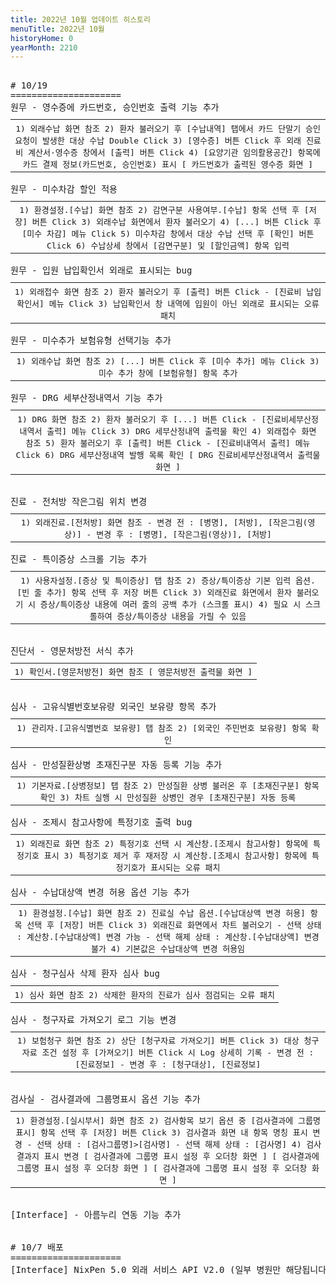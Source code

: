 ```yaml
---
title: 2022년 10월 업데이트 히스토리
menuTitle: 2022년 10월
historyHome: 0
yearMonth: 2210
---
```


<pre>

<bold># 10/19</bold>
=====================
<span class="box jemu">원무</span> - 영수증에 카드번호, 승인번호 출력 기능 추가
<table style="width:100%; margin-bottom: 0; margin-top: 10px;">
    <tr>
<th style=" border-spacing: 5px; font-weight: normal">1) 외래수납 화면 참조
2) 환자 불러오기 후 [수납내역] 탭에서 카드 단말기 승인 요청이 발생한 대상 수납 Double Click
3) [영수증] 버튼 Click 후 외래 진료비 계산서·영수증 창에서 [출력] 버튼 Click
4) [요양기관 임의활용공간] 항목에 카드 결제 정보(카드번호, 승인번호) 표시

<a href="/images{{page.url}}/1.png" target="_blank"><img src="/images{{page.url}}/1.png" alt=""></a>[ 카드번호가 출력된 영수증 화면 ]
</th>
    </tr>
</table>
<span class="box jemu">원무</span> - 미수차감 할인 적용
<table style="width:100%; margin-bottom: 0; margin-top: 10px;">
    <tr>
<th style=" border-spacing: 5px; font-weight: normal">1) 환경설정.[수납] 화면 참조
2) 감면구분 사용여부.[수납] 항목 선택 후 [저장] 버튼 Click
3) 외래수납 화면에서 환자 불러오기
4) [...] 버튼 Click 후 [미수 차감] 메뉴 Click
5) 미수차감 창에서 대상 수납 선택 후 [확인] 버튼 Click
6) 수납상세 창에서 [감면구분] 및 [할인금액] 항목 입력
</th>
    </tr>
</table>
<span class="box jemu">원무</span> - 입원 납입확인서 외래로 표시되는 bug
<table style="width:100%; margin-bottom: 0; margin-top: 10px;">
    <tr>
<th style=" border-spacing: 5px; font-weight: normal">1) 외래접수 화면 참조
2) 환자 불러오기 후 [출력] 버튼 Click - [진료비 납입 확인서] 메뉴 Click
3) 납입확인서 창 내역에 입원이 아닌 외래로 표시되는 오류 패치
</th>
    </tr>
</table>
<span class="box jemu">원무</span> - 미수추가 보험유형 선택기능 추가
<table style="width:100%; margin-bottom: 0; margin-top: 10px;">
    <tr>
<th style=" border-spacing: 5px; font-weight: normal">1) 외래수납 화면 참조
2) [...] 버튼 Click 후 [미수 추가] 메뉴 Click
3) 미수 추가 창에 [보험유형] 항목 추가
</th>
    </tr>
</table>
<span class="box jemu">원무</span> - DRG 세부산정내역서 기능 추가
<table style="width:100%; margin-bottom: 0; margin-top: 10px;">
    <tr>
<th style=" border-spacing: 5px; font-weight: normal">1) DRG 화면 참조
2) 환자 불러오기 후 [...] 버튼 Click - [진료비세부산정내역서 출력] 메뉴 Click
3) DRG 세부산정내역 출력물 확인
4) 외래접수 화면 참조
5) 환자 불러오기 후 [출력] 버튼 Click - [진료비내역서 출력] 메뉴 Click
6) DRG 세부산정내역 발행 목록 확인

<a href="/images{{page.url}}/2.png" target="_blank"><img src="/images{{page.url}}/2.png" alt=""></a>[ DRG 진료비세부산정내역서 출력물 화면 ]
</th>
    </tr>
</table>

<span class="box chart">진료</span> - 전처방 작은그림 위치 변경
<table style="width:100%; margin-bottom: 0; margin-top: 10px;">
    <tr>
<th style=" border-spacing: 5px; font-weight: normal">1) 외래진료.[전처방] 화면 참조
    - 변경 전 : [병명], [처방], [작은그림(영상)]
    - 변경 후 : [병명], [작은그림(영상)], [처방]
</th>
    </tr>
</table>
<span class="box chart">진료</span> - 특이증상 스크롤 기능 추가
<table style="width:100%; margin-bottom: 0; margin-top: 10px;">
    <tr>
<th style=" border-spacing: 5px; font-weight: normal">1) 사용자설정.[증상 및 특이증상] 탭 참조
2) 증상/특이증상 기본 입력 옵션.[빈 줄 추가] 항목 선택 후 저장 버튼 Click
3) 외래진료 화면에서 환자 불러오기 시 증상/특이증상 내용에 여러 줄의 공백 추가 (스크롤 표시)
4) 필요 시 스크롤하여 증상/특이증상 내용을 가릴 수 있음
</th>
    </tr>
</table>

<span class="box diag">진단서</span> - 영문처방전 서식 추가
<table style="width:100%; margin-bottom: 0; margin-top: 10px;">
    <tr>
<th style=" border-spacing: 5px; font-weight: normal">1) 확인서.[영문처방전] 화면 참조

<a href="/images{{page.url}}/3.png" target="_blank"><img src="/images{{page.url}}/3.png" alt=""></a>[ 영문처방전 출력물 화면 ]
</th>
    </tr>
</table>

<span class="box inspect">심사</span> - 고유식별번호보유량 외국인 보유량 항목 추가
<table style="width:100%; margin-bottom: 0; margin-top: 10px;">
    <tr>
<th style=" border-spacing: 5px; font-weight: normal">1) 관리자.[고유식별번호 보유량] 탭 참조
2) [외국인 주민번호 보유량] 항목 확인
</th>
    </tr>
</table>
<span class="box inspect">심사</span> - 만성질환상병 초재진구분 자동 등록 기능 추가
<table style="width:100%; margin-bottom: 0; margin-top: 10px;">
    <tr>
<th style=" border-spacing: 5px; font-weight: normal">1) 기본자료.[상병정보] 탭 참조
2) 만성질환 상병 불러온 후 [초재진구분] 항목 확인
3) 차트 실행 시 만성질환 상병인 경우 [초재진구분] 자동 등록
</th>
    </tr>
</table>
<span class="box inspect">심사</span> - 조제시 참고사항에 특정기호 출력 bug
<table style="width:100%; margin-bottom: 0; margin-top: 10px;">
    <tr>
<th style=" border-spacing: 5px; font-weight: normal">1) 외래진료 화면 참조
2) 특정기호 선택 시 계산창.[조제시 참고사항] 항목에 특정기호 표시
3) 특정기호 제거 후 재저장 시 계산창.[조제시 참고사항] 항목에 특정기호가 표시되는 오류 패치
</th>
    </tr>
</table>
<span class="box inspect">심사</span> - 수납대상액 변경 허용 옵션 기능 추가
<table style="width:100%; margin-bottom: 0; margin-top: 10px;">
    <tr>
<th style=" border-spacing: 5px; font-weight: normal">1) 환경설정.[수납] 화면 참조
2) 진료실 수납 옵션.[수납대상액 변경 허용] 항목 선택 후 [저장] 버튼 Click
3) 외래진료 화면에서 차트 불러오기
    - 선택 상태 : 계산창.[수납대상액] 변경 가능
    - 선택 해제 상태 : 계산창.[수납대상액] 변경 불가
4) 기본값은 수납대상액 변경 허용임
</th>
    </tr>
</table>
<span class="box inspect">심사</span> - 청구심사 삭제 환자 심사 bug
<table style="width:100%; margin-bottom: 0; margin-top: 10px;">
    <tr>
<th style=" border-spacing: 5px; font-weight: normal">1) 심사 화면 참조
2) 삭제한 환자의 진료가 심사 점검되는 오류 패치
</th>
    </tr>
</table>
<span class="box inspect">심사</span> - 청구자료 가져오기 로그 기능 변경
<table style="width:100%; margin-bottom: 0; margin-top: 10px;">
    <tr>
<th style=" border-spacing: 5px; font-weight: normal">1) 보험청구 화면 참조
2) 상단 [청구자료 가져오기] 버튼 Click
3) 대상 청구 자료 조건 설정 후 [가져오기] 버튼 Click 시 Log 상세히 기록
    - 변경 전 : [진료정보]
    - 변경 후 : [청구대상], [진료정보]
</th>
    </tr>
</table>

<span class="box lab">검사실</span> - 검사결과에 그룹명표시 옵션 기능 추가
<table style="width:100%; margin-bottom: 0; margin-top: 10px;">
    <tr>
<th style=" border-spacing: 5px; font-weight: normal">1) 환경설정.[실시부서] 화면 참조
2) 검사항목 보기 옵션 중 [검사결과에 그룹명 표시] 항목 선택 후 [저장] 버튼 Click
3) 검사결과 화면 내 항목 명칭 표시 변경
    - 선택 상태 : [검사그룹명]>[검사명]
    - 선택 해제 상태 : [검사명]
4) 검사결과지 표시 변경

<a href="/images{{page.url}}/4.png" target="_blank"><img src="/images{{page.url}}/4.png" alt=""></a>[ 검사결과에 그룹명 표시 설정 후 오더창 화면 ]

<a href="/images{{page.url}}/5.png" target="_blank"><img src="/images{{page.url}}/5.png" alt=""></a>[ 검사결과에 그룹명 표시 설정 후 오더창 화면 ]

<a href="/images{{page.url}}/6.png" target="_blank"><img src="/images{{page.url}}/6.png" alt=""></a>[ 검사결과에 그룹명 표시 설정 후 오더창 화면 ]
</th>
    </tr>
</table>

<span class="box other">[Interface]</span> - 아름누리 연동 기능 추가


<bold># 10/7 배포</bold>
=====================
<span class="box other">[Interface]</span> NixPen 5.0 외래 서비스 API V2.0 (일부 병원만 해당됩니다.)

</pre>
